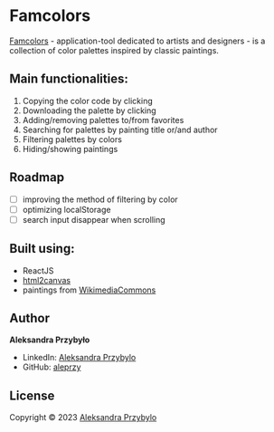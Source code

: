 # Famcolors

[Famcolors]() - application-tool dedicated to artists and designers - is a collection of color palettes inspired by classic paintings.

## Main functionalities:

1. Copying the color code by clicking
2. Downloading the palette by clicking
3. Adding/removing palettes to/from favorites
4. Searching for palettes by painting title or/and author
5. Filtering palettes by colors
6. Hiding/showing paintings

## Roadmap

- [ ] improving the method of filtering by color
- [ ] optimizing localStorage
- [ ] search input disappear when scrolling

## Built using:

- ReactJS
- [html2canvas](https://github.com/niklasvh/html2canvas)
- paintings from [WikimediaCommons](https://commons.wikimedia.org/)

## Author

**Aleksandra Przybyło**

- LinkedIn: [Aleksandra Przybylo](https://www.linkedin.com/in/aleprzy/)
- GitHub: [aleprzy](https://github.com/aleprzy)

## License

Copyright © 2023 [Aleksandra Przybylo](https://github.com/aleprzy)
